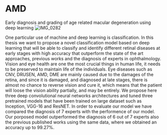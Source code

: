 # AMD
Early diagnosis and grading of age related macular degeneration using deep learning 
![IMG_0282](https://github.com/RadhaVaishnavi/AMD/assets/84319477/1439dd10-269d-4cef-95f1-22dba0551732)

One particular use of machine and deep learning is classification. In this thesis we want
to propose a novel classification model based on deep learning that will be able to classify and
identify different retinal diseases at early stages with high accuracy that outperform the state
of the art approaches, previous works and the diagnosis of experts in ophthalmology. Vision
and eye health are one the most crucial things in human life, it needs to be preserved to maintain
life of the individuals. Eye diseases such as CNV, DRUSEN, AMD, DME are mainly caused
due to the damages of the retina, and since it is damaged, and diagnosed at late stages, there is
almost no chance to reverse vision and cure it, which means that the patient will loose the
vision ability partially, and may be entirely. We propose here three deep convolutional neural
networks architectures and tuned three pretrained models that have been trained on large
dataset such as Inception, VGG-16 and ResNET. In order to evaluate our model we have
compared the diagnosis of 7 experts with the performence of our model. Our porposed model
outperformed the diagnosis of 6 out of 7 experts also the previous published works using the
same data, where we obtained an accuracy up to 99.27%.
